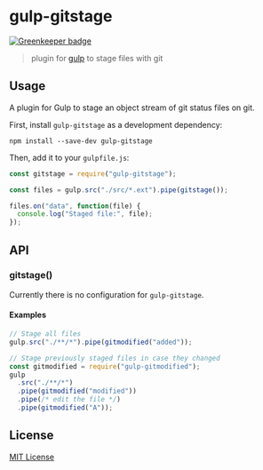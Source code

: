 # gulp-gitstage

[![Greenkeeper badge](https://badges.greenkeeper.io/ericcornelissen/gulp-gitstage.svg)](https://greenkeeper.io/)

> plugin for [gulp](https://github.com/gulpjs/gulp) to stage files with git

## Usage

A plugin for Gulp to stage an object stream of git status files on git.

First, install `gulp-gitstage` as a development dependency:

```shell
npm install --save-dev gulp-gitstage
```

Then, add it to your `gulpfile.js`:

```javascript
const gitstage = require("gulp-gitstage");

const files = gulp.src("./src/*.ext").pipe(gitstage());

files.on("data", function(file) {
  console.log("Staged file:", file);
});
```

## API

### gitstage()

Currently there is no configuration for `gulp-gitstage`.

#### Examples

```javascript
// Stage all files
gulp.src("./**/*").pipe(gitmodified("added"));
```

```javascript
// Stage previously staged files in case they changed
const gitmodified = require("gulp-gitmodified");
gulp
  .src("./**/*")
  .pipe(gitmodified("modified"))
  .pipe(/* edit the file */)
  .pipe(gitmodified("A"));
```

## License

[MIT License](http://en.wikipedia.org/wiki/MIT_License)
